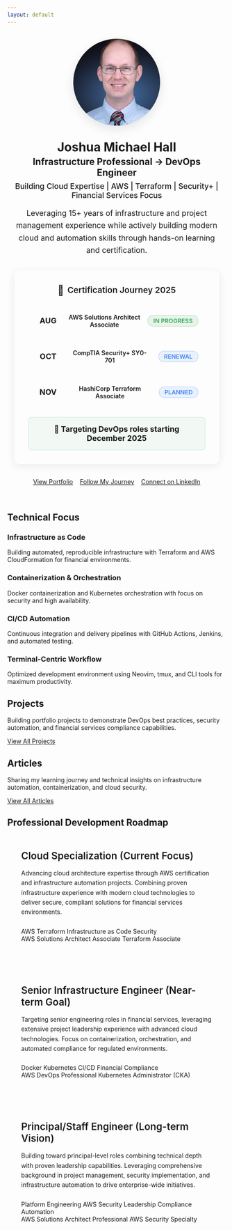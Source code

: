 ```yaml
---
layout: default
---
```


<div class="hero-section with-divider">
  <div class="hero-content">
    <div class="hero-layout">
      <div class="hero-image">
        <img src="/assets/images/headshot.jpg" alt="Joshua Michael Hall" loading="lazy">
      </div>
      <div class="hero-text">
        <h1>Joshua Michael Hall</h1>
        <h2>Infrastructure Professional → DevOps Engineer</h2>
        <h3 class="hero-tagline">Building Cloud Expertise | AWS | Terraform | Security+ | Financial Services Focus</h3>
        <p>Leveraging 15+ years of infrastructure and project management experience while actively building modern cloud and automation skills through hands-on learning and certification.</p>
        <div class="certification-timeline">
          <h4><span class="timeline-icon">🎯</span> Certification Journey 2025</h4>
          <div class="timeline-items">
            <div class="timeline-item">
              <span class="timeline-date">AUG</span>
              <span class="timeline-cert">AWS Solutions Architect Associate</span>
              <span class="timeline-status in-progress">In Progress</span>
            </div>
            <div class="timeline-item">
              <span class="timeline-date">OCT</span>
              <span class="timeline-cert">CompTIA Security+ SY0-701</span>
              <span class="timeline-status planned">Renewal</span>
            </div>
            <div class="timeline-item">
              <span class="timeline-date">NOV</span>
              <span class="timeline-cert">HashiCorp Terraform Associate</span>
              <span class="timeline-status planned">Planned</span>
            </div>
          </div>
          <div class="availability-notice">
            <strong>🚀 Targeting DevOps roles starting December 2025</strong>
          </div>
        </div>
        <div class="hero-links">
          <a href="/portfolio" class="btn primary-btn cta-main-btn">View Portfolio</a>
          <a href="https://github.com/joshuamichaelhall/devops-180-challenge" class="btn secondary-btn cta-main-btn">Follow My Journey</a>
          <a href="https://linkedin.com/in/joshuamichaelhall" class="btn outlined-btn cta-main-btn">Connect on LinkedIn</a>
        </div>
      </div>
    </div>
  </div>
</div>

<div class="home-section with-divider" id="technical-focus">
  <h2>Technical Focus</h2>
  <div class="tech-focus-grid">
    <div class="tech-focus-item">
      <h3>Infrastructure as Code</h3>
      <p>Building automated, reproducible infrastructure with Terraform and AWS CloudFormation for financial environments.</p>
    </div>
    <div class="tech-focus-item">
      <h3>Containerization & Orchestration</h3>
      <p>Docker containerization and Kubernetes orchestration with focus on security and high availability.</p>
    </div>
    <div class="tech-focus-item">
      <h3>CI/CD Automation</h3>
      <p>Continuous integration and delivery pipelines with GitHub Actions, Jenkins, and automated testing.</p>
    </div>
    <div class="tech-focus-item">
      <h3>Terminal-Centric Workflow</h3>
      <p>Optimized development environment using Neovim, tmux, and CLI tools for maximum productivity.</p>
    </div>
  </div>
</div>

<div class="home-section with-divider" id="projects">
  <h2>Projects</h2>
  <p class="section-intro-text">Building portfolio projects to demonstrate DevOps best practices, security automation, and financial services compliance capabilities.</p>
  <div id="github-projects"></div>
  <div class="section-link">
    <a href="/portfolio" class="btn outlined-btn">View All Projects</a>
  </div>
</div>

<div class="home-section no-divider" id="articles">
  <h2>Articles</h2>
  <p class="section-intro-text">Sharing my learning journey and technical insights on infrastructure automation, containerization, and cloud security.</p>
  <div id="devto-articles"></div>
  <div class="section-link">
    <a href="/blog" class="btn outlined-btn">View All Articles</a>
  </div>
</div>

<div class="home-section no-divider" id="career-vision">
  <h2>Professional Development Roadmap</h2>
  <div class="career-phases">
    <div class="career-phase">
      <div class="phase-content">
        <h3>Cloud Specialization (Current Focus)</h3>
        <p>Advancing cloud architecture expertise through AWS certification and infrastructure automation projects. Combining proven infrastructure experience with modern cloud technologies to deliver secure, compliant solutions for financial services environments.</p>
        <div class="timeline-skills">
          <span class="skill-tag">AWS</span>
          <span class="skill-tag">Terraform</span>
          <span class="skill-tag">Infrastructure as Code</span>
          <span class="skill-tag">Security</span>
        </div>
        <div class="timeline-certs">
          <span class="cert-badge">AWS Solutions Architect Associate</span>
          <span class="cert-badge">Terraform Associate</span>
        </div>
      </div>
    </div>
    <div class="career-phase">
      <div class="phase-content">
        <h3>Senior Infrastructure Engineer (Near-term Goal)</h3>
        <p>Targeting senior engineering roles in financial services, leveraging extensive project leadership experience with advanced cloud technologies. Focus on containerization, orchestration, and automated compliance for regulated environments.</p>
        <div class="timeline-skills">
          <span class="skill-tag">Docker</span>
          <span class="skill-tag">Kubernetes</span>
          <span class="skill-tag">CI/CD</span>
          <span class="skill-tag">Financial Compliance</span>
        </div>
        <div class="timeline-certs">
          <span class="cert-badge">AWS DevOps Professional</span>
          <span class="cert-badge">Kubernetes Administrator (CKA)</span>
        </div>
      </div>
    </div>
    <div class="career-phase">
      <div class="phase-content">
        <h3>Principal/Staff Engineer (Long-term Vision)</h3>
        <p>Building toward principal-level roles combining technical depth with proven leadership capabilities. Leveraging comprehensive background in project management, security implementation, and infrastructure automation to drive enterprise-wide initiatives.</p>
        <div class="timeline-skills">
          <span class="skill-tag">Platform Engineering</span>
          <span class="skill-tag">AWS Security</span>
          <span class="skill-tag">Leadership</span>
          <span class="skill-tag">Compliance Automation</span>
        </div>
        <div class="timeline-certs">
          <span class="cert-badge">AWS Solutions Architect Professional</span>
          <span class="cert-badge">AWS Security Specialty</span>
        </div>
      </div>
    </div>
  </div>
</div>

<style>
  .hero-layout {
    display: flex;
    flex-direction: column;
    align-items: center;
    gap: 2rem;
    max-width: 1200px;
    margin: 0 auto;
    padding: 1rem 1rem 2rem 1rem;
    text-align: center;
  }
  
  .hero-image {
    flex-shrink: 0;
    width: 200px;
    height: 200px;
    border-radius: 50%;
    overflow: hidden;
    box-shadow: 0 8px 24px rgba(0, 0, 0, 0.1);
  }
  
  .hero-image img {
    width: 100%;
    height: 100%;
    object-fit: cover;
    object-position: center;
    transition: transform 0.3s ease;
  }
  
  .hero-image:hover img {
    transform: scale(1.05);
  }
  
  .hero-text {
    text-align: center;
  }
  
  .hero-text h1 {
    margin-top: 0;
    margin-bottom: 0.25rem;
  }
  
  .hero-text h2 {
    margin-top: 0;
    margin-bottom: 0.5rem;
  }
  
  .hero-text p {
    margin-bottom: 1.5rem;
    font-size: 1.1rem;
    line-height: 1.6;
  }
  
  .hero-tagline {
    font-size: 1.1rem;
    color: var(--text-muted);
    font-weight: 500;
    margin: 0.5rem 0 1rem 0;
  }
  
  /* Enhanced Certification Timeline */
  .certification-timeline {
    background: linear-gradient(135deg, var(--bg-light) 0%, var(--bg-content) 100%);
    border: 2px solid var(--primary-color);
    border-radius: 12px;
    padding: 2rem;
    margin: 2rem auto;
    max-width: 700px;
    box-shadow: 0 4px 20px rgba(0, 0, 0, 0.08);
    position: relative;
    overflow: hidden;
  }
  
  .certification-timeline::before {
    content: '';
    position: absolute;
    top: -50%;
    right: -50%;
    width: 200%;
    height: 200%;
    background: radial-gradient(circle, var(--primary-color) 0%, transparent 70%);
    opacity: 0.03;
    pointer-events: none;
  }
  
  .certification-timeline h4 {
    margin: 0 0 1.5rem 0;
    font-size: 1.2rem;
    color: var(--primary-color);
    font-weight: 600;
    text-align: center;
    display: flex;
    align-items: center;
    justify-content: center;
    gap: 0.5rem;
  }
  
  .timeline-icon {
    font-size: 1.4rem;
  }
  
  .timeline-items {
    display: flex;
    flex-direction: column;
    gap: 1rem;
  }
  
  .timeline-item {
    display: grid;
    grid-template-columns: 60px 1fr auto;
    align-items: center;
    gap: 1rem;
    padding: 1rem;
    background: var(--bg-content);
    border-radius: 8px;
    border: 1px solid var(--border-color);
    transition: all 0.3s ease;
  }
  
  .timeline-item:hover {
    transform: translateX(5px);
    box-shadow: 0 2px 8px rgba(0, 0, 0, 0.1);
    border-color: var(--primary-color);
  }
  
  .timeline-date {
    font-weight: 700;
    font-size: 1.1rem;
    color: var(--primary-color);
    text-align: center;
  }
  
  .timeline-cert {
    font-weight: 600;
    color: var(--text-primary);
  }
  
  .timeline-status {
    padding: 0.25rem 0.75rem;
    border-radius: 20px;
    font-size: 0.85rem;
    font-weight: 600;
    text-transform: uppercase;
  }
  
  .timeline-status.in-progress {
    background: rgba(52, 168, 83, 0.1);
    color: #34a853;
    border: 1px solid rgba(52, 168, 83, 0.3);
  }
  
  .timeline-status.planned {
    background: rgba(66, 133, 244, 0.1);
    color: #4285f4;
    border: 1px solid rgba(66, 133, 244, 0.3);
  }
  
  .availability-notice {
    margin-top: 1.5rem;
    padding: 1rem;
    background: rgba(52, 168, 83, 0.05);
    border-radius: 8px;
    border: 1px solid rgba(52, 168, 83, 0.2);
    text-align: center;
  }
  
  .availability-notice strong {
    color: var(--primary-color);
    font-size: 1.1rem;
  }
  
  .hero-links {
    display: flex;
    gap: 1rem;
    margin-top: 2rem;
    justify-content: center;
  }
  
  @media (max-width: 768px) {
    .hero-layout {
      gap: 1.5rem;
      padding: 1.5rem 1rem;
    }
    
    .hero-image {
      width: 180px;
      height: 180px;
    }
    
    .certification-timeline {
      padding: 1.5rem;
      margin: 1.5rem auto;
    }
    
    .timeline-item {
      grid-template-columns: 50px 1fr;
      gap: 0.75rem;
    }
    
    .timeline-status {
      grid-column: 2;
      justify-self: start;
      margin-top: 0.25rem;
    }
    
    .hero-links {
      flex-wrap: wrap;
    }
  }
  
  @media (max-width: 480px) {
    .hero-layout {
      gap: 1rem;
      padding: 1rem;
    }
    
    .hero-image {
      width: 150px;
      height: 150px;
    }
    
    .hero-links {
      gap: 0.5rem;
    }
    
    .hero-links .btn {
      font-size: 0.9rem;
      padding: 0.6rem 1rem;
    }
  }
</style>

<style>
  .career-phases {
    display: flex;
    flex-direction: column;
    gap: 2rem;
    max-width: 1000px;
    margin: 0 auto;
  }
  
  .career-phase {
    background: var(--bg-content);
    border: 1px solid var(--border-color);
    border-radius: 12px;
    padding: 2rem;
    transition: box-shadow 0.3s ease;
  }
  
  .career-phase:hover {
    box-shadow: 0 4px 16px rgba(0, 0, 0, 0.1);
  }
  
  .phase-content h3 {
    margin-top: 0;
    margin-bottom: 1rem;
    color: var(--primary-color);
    font-size: 1.4rem;
    font-weight: 600;
  }
  
  .phase-content p {
    margin-bottom: 1.5rem;
    line-height: 1.6;
  }
  
  @media (max-width: 768px) {
    .career-phases {
      gap: 1.5rem;
    }
    
    .career-phase {
      padding: 1.5rem;
    }
  }
</style>
